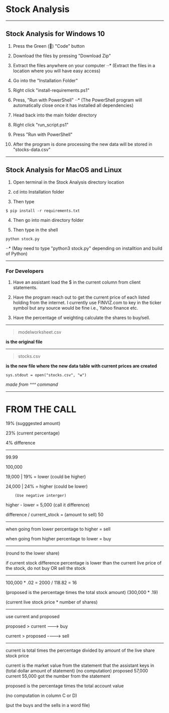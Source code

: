 # Stock Analysis

---

## Stock Analysis for Windows 10

1. Press the Green (&#x1F4D7;) "Code" button

2. Download the files by pressing "Download Zip"

3. Extract the files anywhere on your computer
   ⋅⋅\* (Extract the files in a location where you will have easy access)

4. Go into the "Installation Folder"

5. Right click "install-requirements.ps1"

6. Press, "Run with PowerShell"
   ⋅⋅\* (The PowerShell program will automatically close once it has installed all dependencies)

7. Head back into the main folder directory

8. Right click "run_script.ps1"

9. Press "Run with PowerShell"

10. After the program is done processing the new data will be stored in "stocks-data.csv"

---

## Stock Analysis for MacOS and Linux

1. Open terminal in the Stock Analysis directory location

2. cd into Installation folder

3. Then type

```console
$ pip install -r requirements.txt

```

4. Then go into main directory folder

5. Then type in the shell

```console
python stock.py
```

⋅⋅\* (May need to type "python3 stock.py" depending on installtion and build of Python)

---

### For Developers

1. Have an assistant load the $ in the current column from client statements.

2. Have the program reach out to get the current price of each listed holding from the internet. I currently use FINVIZ.com to key in the ticker symbol but any source would be fine i.e., Yahoo finance etc.

3. Have the percentage of weighting calculate the shares to buy/sell.

---

> modelworksheet.csv

**is the original file**

---

> stocks.csv

**is the new file where the new data table with current prices are created**

`sys.stdout = open("stocks.csv", "w")`

_made from ^^^ command_

---

# FROM THE CALL

19% (sugggested amount)

23% (current percentage)

4% difference

---

99.99

100,000

19,000 | 19% = lower (could be higher)

24,000 | 24% = higher (could be lower)

    	(Use negative interger)

higher - lower = 5,000 (call it difference)

difference / current_stock = (amount to sell) 50

---

when going from lower percentage to higher = sell

when going from higher percentage to lower = buy

---

(round to the lower share)

if current stock difference percentage is lower than the current live
price of the stock, do not buy OR sell the stock

---

100,000 \* .02 = 2000 / 118.82 = 16

(proposed is the percentage times the total stock amount) (300,000 \* .19)

(current live stock price \* number of shares)

---

use current and proposed

proposed > current ---> buy

current > proposed ----> sell

---

current is total times the percentage divided by amount of the live share stock price

current is the market value from the statement that the assistant keys in
(total dollar amount of statement) (no computation)
proposed 57,000
current 55,000
got the number from the statement

proposed is the percentage times the total account value

(no computation in column C or D)

(put the buys and the sells in a word file)

